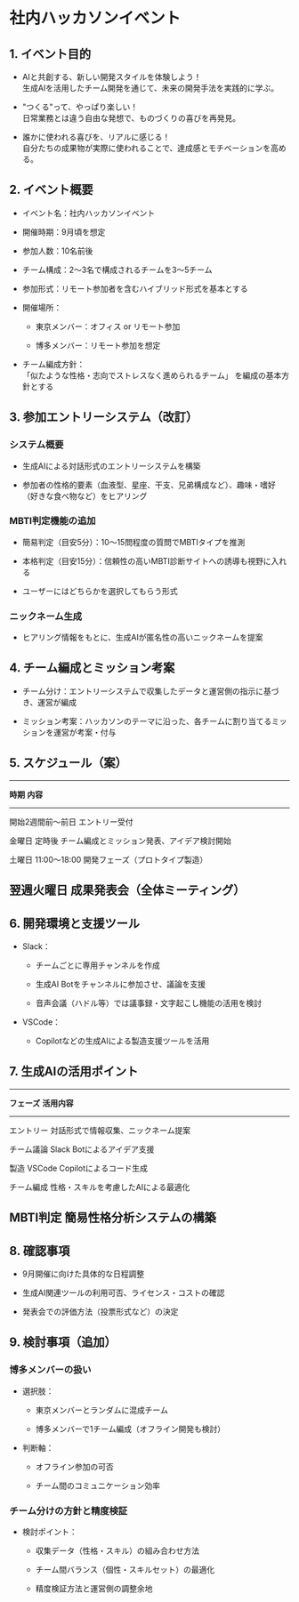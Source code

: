# **社内ハッカソンイベント**

## **1. イベント目的**

- AIと共創する、新しい開発スタイルを体験しよう！\
  生成AIを活用したチーム開発を通じて、未来の開発手法を実践的に学ぶ。

- "つくる"って、やっぱり楽しい！\
  日常業務とは違う自由な発想で、ものづくりの喜びを再発見。

- 誰かに使われる喜びを、リアルに感じる！\
  自分たちの成果物が実際に使われることで、達成感とモチベーションを高める。

## **2. イベント概要**

- イベント名：社内ハッカソンイベント

- 開催時期：9月頃を想定

- 参加人数：10名前後

- チーム構成：2〜3名で構成されるチームを3〜5チーム

- 参加形式：リモート参加者を含むハイブリッド形式を基本とする

- 開催場所：

  - 東京メンバー：オフィス or リモート参加

  - 博多メンバー：リモート参加を想定

- チーム編成方針：\
  「似たような性格・志向でストレスなく進められるチーム」 を編成の基本方針とする

## **3. 参加エントリーシステム（改訂）**

### **システム概要**

- 生成AIによる対話形式のエントリーシステムを構築

- 参加者の性格的要素（血液型、星座、干支、兄弟構成など）、趣味・嗜好（好きな食べ物など）をヒアリング

### **MBTI判定機能の追加**

- 簡易判定（目安5分）：10〜15問程度の質問でMBTIタイプを推測

- 本格判定（目安15分）：信頼性の高いMBTI診断サイトへの誘導も視野に入れる

- ユーザーにはどちらかを選択してもらう形式

### **ニックネーム生成**

- ヒアリング情報をもとに、生成AIが匿名性の高いニックネームを提案

## **4. チーム編成とミッション考案**

- チーム分け：エントリーシステムで収集したデータと運営側の指示に基づき、運営が編成

- ミッション考案：ハッカソンのテーマに沿った、各チームに割り当てるミッションを運営が考案・付与

## **5. スケジュール（案）**

  -----------------------------------------------------------------------
  **時期**                 **内容**
  ------------------------ ----------------------------------------------
  開始2週間前〜前日        エントリー受付

  金曜日 定時後            チーム編成とミッション発表、アイデア検討開始

  土曜日 11:00〜18:00      開発フェーズ（プロトタイプ製造）

  翌週火曜日               成果発表会（全体ミーティング）
  -----------------------------------------------------------------------

## **6. 開発環境と支援ツール**

- Slack：

  - チームごとに専用チャンネルを作成

  - 生成AI Botをチャンネルに参加させ、議論を支援

  - 音声会議（ハドル等）では議事録・文字起こし機能の活用を検討

- VSCode：

  - Copilotなどの生成AIによる製造支援ツールを活用

## **7. 生成AIの活用ポイント**

  -----------------------------------------------------------------------
  **フェーズ**                 **活用内容**
  ---------------------------- ------------------------------------------
  エントリー                   対話形式で情報収集、ニックネーム提案

  チーム議論                   Slack Botによるアイデア支援

  製造                         VSCode Copilotによるコード生成

  チーム編成                   性格・スキルを考慮したAIによる最適化

  MBTI判定                     簡易性格分析システムの構築
  -----------------------------------------------------------------------

## **8. 確認事項**

- 9月開催に向けた具体的な日程調整

- 生成AI関連ツールの利用可否、ライセンス・コストの確認

- 発表会での評価方法（投票形式など）の決定

## **9. 検討事項（追加）**

### **博多メンバーの扱い**

- 選択肢：

  - 東京メンバーとランダムに混成チーム

  - 博多メンバーで1チーム編成（オフライン開発も検討）

- 判断軸：

  - オフライン参加の可否

  - チーム間のコミュニケーション効率

### **チーム分けの方針と精度検証**

- 検討ポイント：

  - 収集データ（性格・スキル）の組み合わせ方法

  - チーム間バランス（個性・スキルセット）の最適化

  - 精度検証方法と運営側の調整余地
